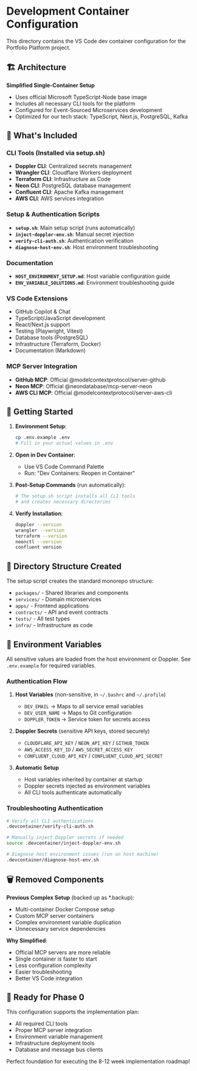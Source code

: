 # Development Container Configuration

This directory contains the VS Code dev container configuration for the Portfolio Platform project.

## 🏗️ Architecture

**Simplified Single-Container Setup**
- Uses official Microsoft TypeScript-Node base image
- Includes all necessary CLI tools for the platform
- Configured for Event-Sourced Microservices development
- Optimized for our tech stack: TypeScript, Next.js, PostgreSQL, Kafka

## 🔧 What's Included

### CLI Tools (Installed via setup.sh)
- **Doppler CLI**: Centralized secrets management
- **Wrangler CLI**: Cloudflare Workers deployment
- **Terraform CLI**: Infrastructure as Code
- **Neon CLI**: PostgreSQL database management  
- **Confluent CLI**: Apache Kafka management
- **AWS CLI**: AWS services integration

### Setup & Authentication Scripts
- **`setup.sh`**: Main setup script (runs automatically)
- **`inject-doppler-env.sh`**: Manual secret injection
- **`verify-cli-auth.sh`**: Authentication verification
- **`diagnose-host-env.sh`**: Host environment troubleshooting

### Documentation
- **`HOST_ENVIRONMENT_SETUP.md`**: Host variable configuration guide
- **`ENV_VARIABLE_SOLUTIONS.md`**: Environment troubleshooting guide

### VS Code Extensions
- GitHub Copilot & Chat
- TypeScript/JavaScript development
- React/Next.js support
- Testing (Playwright, Vitest)
- Database tools (PostgreSQL)
- Infrastructure (Terraform, Docker)
- Documentation (Markdown)

### MCP Server Integration
- **GitHub MCP**: Official @modelcontextprotocol/server-github
- **Neon MCP**: Official @neondatabase/mcp-server-neon
- **AWS CLI MCP**: Official @modelcontextprotocol/server-aws-cli

## 🚀 Getting Started

1. **Environment Setup**:
   ```bash
   cp .env.example .env
   # Fill in your actual values in .env
   ```

2. **Open in Dev Container**:
   - Use VS Code Command Palette
   - Run: "Dev Containers: Reopen in Container"

3. **Post-Setup Commands** (run automatically):
   ```bash
   # The setup.sh script installs all CLI tools
   # and creates necessary directories
   ```

4. **Verify Installation**:
   ```bash
   doppler --version
   wrangler --version
   terraform --version
   neonctl --version
   confluent version
   ```

## 📁 Directory Structure Created

The setup script creates the standard monorepo structure:
- `packages/` - Shared libraries and components
- `services/` - Domain microservices 
- `apps/` - Frontend applications
- `contracts/` - API and event contracts
- `tests/` - All test types
- `infra/` - Infrastructure as code

## 🔐 Environment Variables

All sensitive values are loaded from the host environment or Doppler.
See `.env.example` for required variables.

### Authentication Flow

1. **Host Variables** (non-sensitive, in `~/.bashrc` and `~/.profile`)
   - `DEV_EMAIL` → Maps to all service email variables
   - `DEV_USER_NAME` → Maps to Git configuration
   - `DOPPLER_TOKEN` → Service token for secrets access

2. **Doppler Secrets** (sensitive API keys, stored securely)
   - `CLOUDFLARE_API_KEY` / `NEON_API_KEY` / `GITHUB_TOKEN`
   - `AWS_ACCESS_KEY_ID` / `AWS_SECRET_ACCESS_KEY`
   - `CONFLUENT_CLOUD_API_KEY` / `CONFLUENT_CLOUD_API_SECRET`

3. **Automatic Setup**
   - Host variables inherited by container at startup
   - Doppler secrets injected as environment variables
   - All CLI tools authenticate automatically

### Troubleshooting Authentication

```bash
# Verify all CLI authentications
.devcontainer/verify-cli-auth.sh

# Manually inject Doppler secrets if needed
source .devcontainer/inject-doppler-env.sh

# Diagnose host environment issues (run on host machine)
.devcontainer/diagnose-host-env.sh
```

## 🗑️ Removed Components

**Previous Complex Setup** (backed up as *.backup):
- Multi-container Docker Compose setup
- Custom MCP server containers
- Complex environment variable duplication
- Unnecessary service dependencies

**Why Simplified**:
- Official MCP servers are more reliable
- Single container is faster to start
- Less configuration complexity
- Easier troubleshooting
- Better VS Code integration

## 🎯 Ready for Phase 0

This configuration supports the implementation plan:
- All required CLI tools
- Proper MCP server integration  
- Environment variable management
- Infrastructure deployment tools
- Database and message bus clients

Perfect foundation for executing the 8-12 week implementation roadmap!

